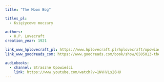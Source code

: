 ```yaml
---
title: "The Moon Bog"

titles_pl:
  - Księżycowe moczary

authors:
  - H.P. Lovecraft
creation_year: 1921

link_www_hplovecraft_pl: https://www.hplovecraft.pl/hplovecraft/opowiadania-nowele-powiesci/the-moon-bog/
link_www_goodreads_com: https://www.goodreads.com/book/show/6505013-the-moon-bog

audiobooks:
  - channel: Straszne Opowieści
    link: https://www.youtube.com/watch?v=1NVHVLs26HU
---
```


